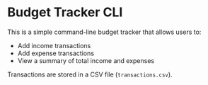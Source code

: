 # Budget Tracker CLI

This is a simple command-line budget tracker that allows users to:

- Add income transactions
- Add expense transactions
- View a summary of total income and expenses

Transactions are stored in a CSV file (`transactions.csv`).
